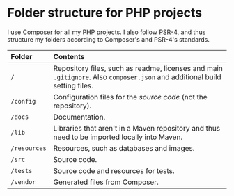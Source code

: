 # Folder structure for PHP projects
I use [Composer](https://getcomposer.org/) for all my PHP projects. I also follow [PSR-4](https://www.php-fig.org/psr/psr-4/), and thus structure my folders according to Composer's and PSR-4's standards. 

| Folder | Contents
| :-- | :--
`/` | Repository files, such as readme, licenses and main `.gitignore`. Also `composer.json` and additional build setting files.
`/config` | Configuration files for the *source code* (not the repository).
`/docs` | Documentation.
`/lib` | Libraries that aren't in a Maven repository and thus need to be imported locally into Maven.
`/resources` | Resources, such as databases and images.
`/src` | Source code.
`/tests` | Source code and resources for tests.
`/vendor` | Generated files from Composer.
